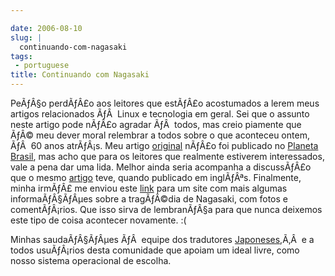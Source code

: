 ```yaml
---

date: 2006-08-10
slug: |
  continuando-com-nagasaki
tags:
 - portuguese
title: Continuando com Nagasaki
---
```


PeÃƒÂ§o perdÃƒÂ£o aos leitores que estÃƒÂ£o acostumados a lerem meus
artigos relacionados ÃƒÂ  Linux e tecnologia em geral. Sei que o assunto
neste artigo pode nÃƒÂ£o agradar ÃƒÂ  todos, mas creio piamente que ÃƒÂ©
meu dever moral relembrar a todos sobre o que aconteceu ontem, ÃƒÂ  60
anos atrÃƒÂ¡s. Meu artigo [original](http://blog.ogmaciel.com/?p=187)
nÃƒÂ£o foi publicado no [Planeta
Brasil](http://planeta.ubuntubrasil.org/), mas acho que para os leitores
que realmente estiverem interessados, vale a pena dar uma lida. Melhor
ainda seria acompanha a discussÃƒÂ£o que o mesmo
[artigo](http://www.ogmaciel.com/?p=288) teve, quando publicado em
inglÃƒÂªs. Finalmente, minha irmÃƒÂ£ me enviou este
[link](http://www.exploratorium.edu/nagasaki) para um site com mais
algumas informaÃƒÂ§ÃƒÂµes sobre a tragÃƒÂ©dia de Nagasaki, com fotos e
comentÃƒÂ¡rios. Que isso sirva de lembranÃƒÂ§a para que nunca deixemos
este tipo de coisa acontecer novamente. :(

Minhas saudaÃƒÂ§ÃƒÂµes ÃƒÂ  equipe dos tradutores
[Japoneses](https://launchpad.net/distros/ubuntu/dapper/+lang/ja),Ã‚Â  e
a todos usuÃƒÂ¡rios desta comunidade que apoiam um ideal livre, como
nosso sistema operacional de escolha.

